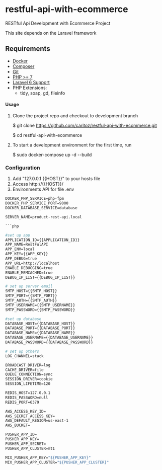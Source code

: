 # restful-api-with-ecommerce
RESTful Api Development with Ecommerce Project

This site depends on the Laravel framework

## Requirements
* [Docker](https://docs.docker.com/)
* [Composer](http://getcomposer.org)
* [Git](http://git-scm.com)
* [PHP >= 7](http://php.net)
* [Laravel 6 Support](https://laravel.com/docs/6.x)
* PHP Extensions:
    - tidy, soap, gd, fileinfo

#### Usage
1. Clone the project repo and checkout to development branch

    $ git clone https://github.com/caritoz/restful-api-with-ecommerce.git
    
    $ cd restful-api-with-ecommerce        
    

2. To start a development environment for the first time, run


    $ sudo docker-compose up -d --build
    
### Configuration

1. Add "127.0.0.1 {{HOST}}" to your hosts file
2. Access http://{{HOST}}/
3. Environments API for file .env

```dockerfile
DOCKER_PHP_SERVICE=php-fpm
DOCKER_PHP_SERVICE_PORT=9000
DOCKER_DATABASE_SERVICE=database

SERVER_NAME=product-rest-api.local

```php

#set up app
APPLICATION_ID={{APPLICATION_ID}}
APP_NAME=RestFulAPI
APP_ENV=local
APP_KEY={{APP_KEY}}
APP_DEBUG=true
APP_URL=http://localhost
ENABLE_DEBUGGING=true
ENABLE_MEMCACHED=true
DEBUG_IP_LIST={{DEBUG_IP_LIST}}

# set up server email
SMTP_HOST={{SMTP_HOST}}
SMTP_PORT={{SMTP_PORT}}
SMTP_AUTH={{SMTP_AUTH}}
SMTP_USERNAME={{SMTP_USERNAME}}
SMTP_PASSWORD={{SMTP_PASSWORD}}

#set up database
DATABASE_HOST={{DATABASE_HOST}}
DATABASE_PORT={{DATABASE_PORT}}
DATABASE_NAME={{DATABASE_NAME}}
DATABASE_USERNAME={{DATABASE_USERNAME}}
DATABASE_PASSWORD={{DATABASE_PASSWORD}}

# set up others
LOG_CHANNEL=stack

BROADCAST_DRIVER=log
CACHE_DRIVER=file
QUEUE_CONNECTION=sync
SESSION_DRIVER=cookie
SESSION_LIFETIME=120

REDIS_HOST=127.0.0.1
REDIS_PASSWORD=null
REDIS_PORT=6379

AWS_ACCESS_KEY_ID=
AWS_SECRET_ACCESS_KEY=
AWS_DEFAULT_REGION=us-east-1
AWS_BUCKET=

PUSHER_APP_ID=
PUSHER_APP_KEY=
PUSHER_APP_SECRET=
PUSHER_APP_CLUSTER=mt1

MIX_PUSHER_APP_KEY="${PUSHER_APP_KEY}"
MIX_PUSHER_APP_CLUSTER="${PUSHER_APP_CLUSTER}"
